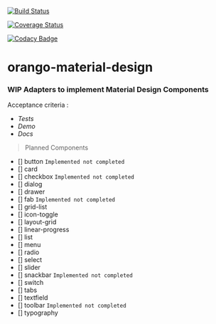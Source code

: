 [![Build Status](https://travis-ci.org/o-rango/orango-material-design.svg)](https://travis-ci.org/o-rango/orango-material-design)

[![Coverage Status](https://coveralls.io/repos/github/o-rango/orango-material-design/badge.svg?branch=master)](https://coveralls.io/github/o-rango/orango-material-design?branch=master)

[![Codacy Badge](https://api.codacy.com/project/badge/Grade/0290c54fdc4a47809f2deec0909c47f9)](https://www.codacy.com/app/romulocintra/orango-material-design?utm_source=github.com&amp;utm_medium=referral&amp;utm_content=o-rango/orango-material-design&amp;utm_campaign=Badge_Grade)

# orango-material-design

###  WIP  Adapters to implement Material Design Components


Acceptance criteria : 
 - *Tests*
 - *Demo*
 - *Docs*

> Planned Components
- [] button `Implemented not completed`
- [] card 
- [] checkbox `Implemented not completed`
- [] dialog 
- [] drawer 
- [] fab `Implemented not completed`
- [] grid-list 
- [] icon-toggle 
- [] layout-grid 
- [] linear-progress 
- [] list 
- [] menu 
- [] radio 
- [] select 
- [] slider 
- [] snackbar `Implemented not completed`
- [] switch 
- [] tabs 
- [] textfield 
- [] toolbar `Implemented not completed`
- [] typography


